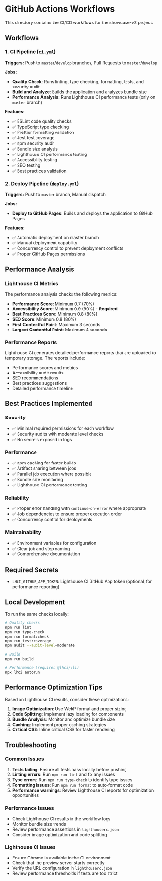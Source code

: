 # GitHub Actions Workflows

This directory contains the CI/CD workflows for the showcase-v2 project.

## Workflows

### 1. CI Pipeline (`ci.yml`)

**Triggers:** Push to `master`/`develop` branches, Pull Requests to `master`/`develop`

**Jobs:**
- **Quality Check**: Runs linting, type checking, formatting, tests, and security audit
- **Build and Analyze**: Builds the application and analyzes bundle size
- **Performance Analysis**: Runs Lighthouse CI performance tests (only on `master` branch)

**Features:**
- ✅ ESLint code quality checks
- ✅ TypeScript type checking
- ✅ Prettier formatting validation
- ✅ Jest test coverage
- ✅ npm security audit
- ✅ Bundle size analysis
- ✅ Lighthouse CI performance testing
- ✅ Accessibility testing
- ✅ SEO testing
- ✅ Best practices validation

### 2. Deploy Pipeline (`deploy.yml`)

**Triggers:** Push to `master` branch, Manual dispatch

**Jobs:**
- **Deploy to GitHub Pages**: Builds and deploys the application to GitHub Pages

**Features:**
- ✅ Automatic deployment on master branch
- ✅ Manual deployment capability
- ✅ Concurrency control to prevent deployment conflicts
- ✅ Proper GitHub Pages permissions

## Performance Analysis

### Lighthouse CI Metrics

The performance analysis checks the following metrics:

- **Performance Score**: Minimum 0.7 (70%)
- **Accessibility Score**: Minimum 0.9 (90%) - **Required**
- **Best Practices Score**: Minimum 0.8 (80%)
- **SEO Score**: Minimum 0.8 (80%)
- **First Contentful Paint**: Maximum 3 seconds
- **Largest Contentful Paint**: Maximum 4 seconds

### Performance Reports

Lighthouse CI generates detailed performance reports that are uploaded to temporary storage. The reports include:

- Performance scores and metrics
- Accessibility audit results
- SEO recommendations
- Best practices suggestions
- Detailed performance timeline

## Best Practices Implemented

### Security
- ✅ Minimal required permissions for each workflow
- ✅ Security audits with moderate level checks
- ✅ No secrets exposed in logs

### Performance
- ✅ npm caching for faster builds
- ✅ Artifact sharing between jobs
- ✅ Parallel job execution where possible
- ✅ Bundle size monitoring
- ✅ Lighthouse CI performance testing

### Reliability
- ✅ Proper error handling with `continue-on-error` where appropriate
- ✅ Job dependencies to ensure proper execution order
- ✅ Concurrency control for deployments

### Maintainability
- ✅ Environment variables for configuration
- ✅ Clear job and step naming
- ✅ Comprehensive documentation

## Required Secrets

- `LHCI_GITHUB_APP_TOKEN`: Lighthouse CI GitHub App token (optional, for performance reporting)

## Local Development

To run the same checks locally:

```bash
# Quality checks
npm run lint
npm run type-check
npm run format:check
npm run test:coverage
npm audit --audit-level=moderate

# Build
npm run build

# Performance (requires @lhci/cli)
npx lhci autorun
```

## Performance Optimization Tips

Based on Lighthouse CI results, consider these optimizations:

1. **Image Optimization**: Use WebP format and proper sizing
2. **Code Splitting**: Implement lazy loading for components
3. **Bundle Analysis**: Monitor and optimize bundle size
4. **Caching**: Implement proper caching strategies
5. **Critical CSS**: Inline critical CSS for faster rendering

## Troubleshooting

### Common Issues

1. **Tests failing**: Ensure all tests pass locally before pushing
2. **Linting errors**: Run `npm run lint` and fix any issues
3. **Type errors**: Run `npm run type-check` to identify type issues
4. **Formatting issues**: Run `npm run format` to auto-format code
5. **Performance warnings**: Review Lighthouse CI reports for optimization opportunities

### Performance Issues

- Check Lighthouse CI results in the workflow logs
- Monitor bundle size trends
- Review performance assertions in `lighthouserc.json`
- Consider image optimization and code splitting

### Lighthouse CI Issues

- Ensure Chrome is available in the CI environment
- Check that the preview server starts correctly
- Verify the URL configuration in `lighthouserc.json`
- Review performance thresholds if tests are too strict 